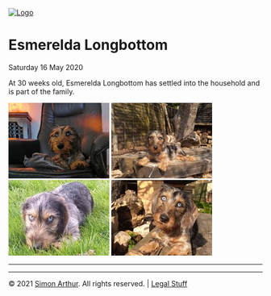 <script src="https://www.simonarthur.co.uk/includes/scripts/md-page.js"></script>

[![Logo](https://www.simonarthur.co.uk/includes/images/anomis66_jack.png "Keep It Simple, Simon")][home]






Esmerelda Longbottom
====================

Saturday 16 May 2020

At 30 weeks old, Esmerelda Longbottom has settled into the household and is part of the family.

[![Sitting in a reclining chair](2020-05-16-1.jpg "Protecting Dad's chair")](2020-05-16-1x.jpg)
[![Relaxing in the garden](2020-05-16-2.jpg "Relaxing in the garden")](2020-05-16-2x.jpg)
[![Relaxing in the garden](2020-05-16-3.jpg "Relaxing in the garden")](2020-05-16-3x.jpg)
[![Waiting to be chased](2020-05-16-4.jpg "Chase me!")](2020-05-16-4x.jpg)






------

<ul id="myNavbar" class="columns"></ul>
<script src="https://www.simonarthur.co.uk/includes/scripts/navigation.news.js"></script>

------

&copy; 2021 [Simon Arthur][home].  All rights reserved. | [Legal Stuff][legal]

[home]: <https://www.simonarthur.co.uk/> "Keep It Simple, Simon"
[legal]: <https://www.simonarthur.co.uk/legal.html> "Legal Stuff"